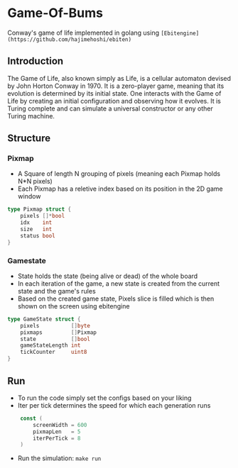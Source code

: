 # Game-Of-Bums
Conway's game of life implemented in golang using `[Ebitengine](https://github.com/hajimehoshi/ebiten)`

## Introduction

The Game of Life, also known simply as Life, is a cellular automaton devised by John Horton Conway in 1970. It is a zero-player game, meaning that its evolution is determined by its initial state. One interacts with the Game of Life by creating an initial configuration and observing how it evolves. It is Turing complete and can simulate a universal constructor or any other Turing machine.

## Structure
### Pixmap
- A Square of length N grouping of pixels (meaning each Pixmap holds N*N pixels)
- Each Pixmap has a reletive index based on its position in the 2D game window
```go
type Pixmap struct {
	pixels []*bool
	idx    int
	size   int
	status bool
}
```
### Gamestate
- State holds the state (being alive or dead) of the whole board
- In each iteration of the game, a new state is created from the current state and the game's rules
- Based on the created game state, Pixels slice is filled which is then shown on the screen using ebitengine
```go
type GameState struct {
	pixels          []byte
	pixmaps         []Pixmap
	state           []bool
	gameStateLength int
	tickCounter     uint8
}
```
## Run
- To run the code simply set the configs based on your liking
- Iter per tick determines the speed for which each generation runs
```go
	const (
		screenWidth = 600
		pixmapLen   = 5
		iterPerTick = 8
	)
```
 - Run the simulation: `make run`